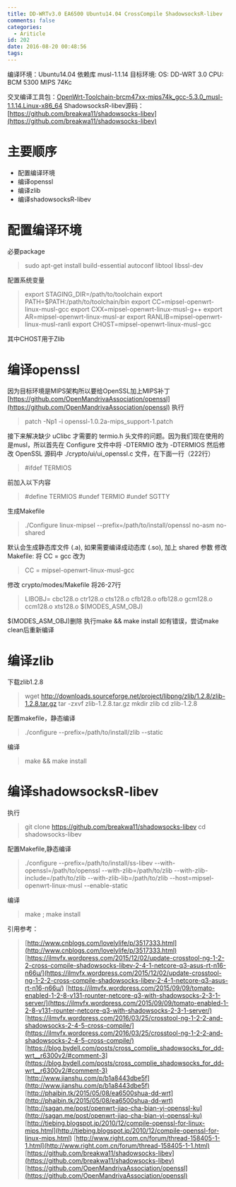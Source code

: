 ```yaml
---
title: DD-WRTv3.0 EA6500 Ubuntu14.04 CrossCompile ShadowsocksR-libev
comments: false
categories:
  - Ariticle
id: 202
date: 2016-08-20 00:48:56
tags:
---
```


编译环境：Ubuntu14.04
依赖库
musl-1.1.14
目标环境:
OS:
DD-WRT 3.0
CPU:
BCM 5300
MIPS 74Kc

交叉编译工具包：[OpenWrt-Toolchain-brcm47xx-mips74k_gcc-5.3.0_musl-1.1.14.Linux-x86_64](https://downloads.openwrt.org/snapshots/trunk/brcm47xx/mips74k/)
ShadowsocksR-libev源码：[https://github.com/breakwa11/shadowsocks-libev](https://github.com/breakwa11/shadowsocks-libev)
<!--more-->

# 主要顺序

- 配置编译环境
- 编译openssl
- 编译zlib
- 编译shadowsocksR-libev

# 配置编译环境

必要package
> sudo apt-get install build-essential autoconf libtool libssl-dev

配置系统变量

> export STAGING_DIR=/path/to/toolchain
> export PATH=$PATH:/path/to/toolchain/bin
> export CC=mipsel-openwrt-linux-musl-gcc
> export CXX=mipsel-openwrt-linux-musl-g++
> export AR=mipsel-openwrt-linux-musl-ar
> export RANLIB=mipsel-openwrt-linux-musl-ranli 
> export CHOST=mipsel-openwrt-linux-musl-gcc

其中CHOST用于Zlib

# 编译openssl

因为目标环境是MIPS架构所以要给OpenSSL加上MIPS补丁
[https://github.com/OpenMandrivaAssociation/openssl](https://github.com/OpenMandrivaAssociation/openssl)
执行
> patch -Np1 -i openssl-1.0.2a-mips_support-1.patch

接下来解决缺少 uClibc 才需要的 termio.h 头文件的问题。因为我们现在使用的是musl，所以首先在 Configure 文件中将 -DTERMIO 改为 -DTERMIOS
然后修改 OpenSSL 源码中 ./crypto/ui/ui_openssl.c 文件，在下面一行（222行）
> #ifdef TERMIOS

前加入以下内容

> \#define TERMIOS
> \#undef TERMIO
> \#undef SGTTY

生成Makefile

> ./Configure linux-mipsel --prefix=/path/to/install/openssl no-asm no-shared

默认会生成静态库文件 (.a), 如果需要编译成动态库 (.so), 加上 shared 参数
修改 Makefile:
将 CC = gcc 改为

> CC = mipsel-openwrt-linux-musl-gcc

修改 crypto/modes/Makefile
将26-27行

> LIBOBJ= cbc128.o ctr128.o cts128.o cfb128.o ofb128.o gcm128.o
> ccm128.o xts128.o $(MODES_ASM_OBJ)

$(MODES_ASM_OBJ)删除
执行make &amp;&amp; make install
如有错误，尝试make clean后重新编译

# 编译zlib

下载zlib1.2.8

> wget http://downloads.sourceforge.net/project/libpng/zlib/1.2.8/zlib-1.2.8.tar.gz
> tar -zxvf zlib-1.2.8.tar.gz
> mkdir zlib
> cd zlib-1.2.8

配置makefile，静态编译

> ./configure --prefix=/path/to/install/zlib --static

编译

> make &amp;&amp; make install

# 编译shadowsocksR-libev

执行

> git clone https://github.com/breakwa11/shadowsocks-libev
> cd shadowsocks-libev

配置Makefile,静态编译

> ./configure --prefix=/path/to/install/ss-libev --with-openssl=/path/to/openssl --with-zlib=/path/to/zlib --with-zlib-include=/path/to/zlib --with-zlib-lib=/path/to/zlib --host=mipsel-openwrt-linux-musl --enable-static

编译

> make ; make install

引用参考：
> [http://www.cnblogs.com/lovelylife/p/3517333.html](http://www.cnblogs.com/lovelylife/p/3517333.html)
> [https://ilmvfx.wordpress.com/2015/12/02/update-crosstool-ng-1-2-2-cross-compile-shadowsocks-libev-2-4-1-netcore-q3-asus-rt-n16-n66u/](https://ilmvfx.wordpress.com/2015/12/02/update-crosstool-ng-1-2-2-cross-compile-shadowsocks-libev-2-4-1-netcore-q3-asus-rt-n16-n66u/)
> [https://ilmvfx.wordpress.com/2015/09/09/tomato-enabled-1-2-8-v131-rounter-netcore-q3-with-shadowsocks-2-3-1-server/](https://ilmvfx.wordpress.com/2015/09/09/tomato-enabled-1-2-8-v131-rounter-netcore-q3-with-shadowsocks-2-3-1-server/)
> [https://ilmvfx.wordpress.com/2016/03/25/crosstool-ng-1-2-2-and-shadowsocks-2-4-5-cross-compile/](https://ilmvfx.wordpress.com/2016/03/25/crosstool-ng-1-2-2-and-shadowsocks-2-4-5-cross-compile/)
> [https://blog.bydell.com/posts/cross_complie_shadowsocks_for_dd-wrt__r6300v2/#comment-3](https://blog.bydell.com/posts/cross_complie_shadowsocks_for_dd-wrt__r6300v2/#comment-3)
> [http://www.jianshu.com/p/b1a8443dbe5f](http://www.jianshu.com/p/b1a8443dbe5f)
> [http://phaibin.tk/2015/05/08/ea6500shua-dd-wrt](http://phaibin.tk/2015/05/08/ea6500shua-dd-wrt)
> [http://sagan.me/post/openwrt-jiao-cha-bian-yi-openssl-ku](http://sagan.me/post/openwrt-jiao-cha-bian-yi-openssl-ku)
> [http://tiebing.blogspot.jp/2010/12/compile-openssl-for-linux-mips.html](http://tiebing.blogspot.jp/2010/12/compile-openssl-for-linux-mips.html)
> [http://www.right.com.cn/forum/thread-158405-1-1.html](http://www.right.com.cn/forum/thread-158405-1-1.html)
> [https://github.com/breakwa11/shadowsocks-libev](https://github.com/breakwa11/shadowsocks-libev)
> [https://github.com/OpenMandrivaAssociation/openssl](https://github.com/OpenMandrivaAssociation/openssl)